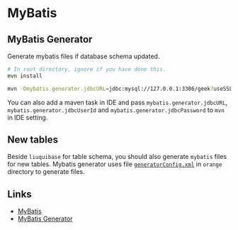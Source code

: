 # MyBatis

## MyBatis Generator

Generate mybatis files if database schema updated.
```bash
# In root directory, ignore if you have done this.
mvn install

mvn -Dmybatis.generator.jdbcURL=jdbc:mysql://127.0.0.1:3306/geek?useSSL=false -Dmybatis.generator.jdbcUserId=root -Dmybatis.generator.jdbcPassword=MySQL!23 mybatis-generator:generate
```

You can also add a maven task in IDE and pass `mybatis.generator.jdbcURL`,
`mybatis.generator.jdbcUserId` and `mybatis.generator.jdbcPassword` to `mvn`
in IDE setting.

## New tables
Beside `liuquibase` for table schema, you should also generate `mybatis` files for new tables.
Mybatis generator uses file [`generatorConfig.xml`][] in `orange` directory to generate files.

## Links
* [MyBatis](http://www.mybatis.org/mybatis-3/index.html)
* [MyBatis Generator](http://www.mybatis.org/generator/running/running.html)

[`generatorConfig.xml`]: http://www.mybatis.org/generator/configreference/table.html
